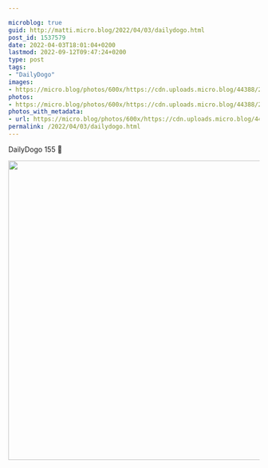 ```yaml
---

microblog: true
guid: http://matti.micro.blog/2022/04/03/dailydogo.html
post_id: 1537579
date: 2022-04-03T18:01:04+0200
lastmod: 2022-09-12T09:47:24+0200
type: post
tags:
- "DailyDogo"
images:
- https://micro.blog/photos/600x/https://cdn.uploads.micro.blog/44388/2022/d4fc2232b7.jpg
photos:
- https://micro.blog/photos/600x/https://cdn.uploads.micro.blog/44388/2022/d4fc2232b7.jpg
photos_with_metadata:
- url: https://micro.blog/photos/600x/https://cdn.uploads.micro.blog/44388/2022/d4fc2232b7.jpg
permalink: /2022/04/03/dailydogo.html
---
```

DailyDogo 155 🐶

<img src="/media/uploads/2022/d4fc2232b7.jpg" width="600" height="600" alt="" />
